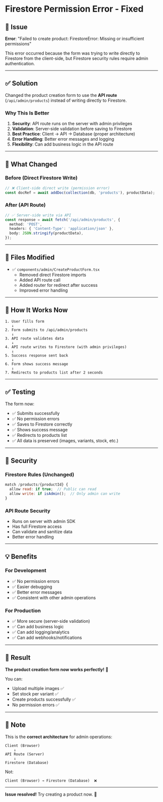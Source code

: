# Firestore Permission Error - Fixed

## 🐛 Issue

**Error**: "Failed to create product: FirestoreError: Missing or insufficient permissions"

This error occurred because the form was trying to write directly to Firestore from the client-side, but Firestore security rules require admin authentication.

---

## ✅ Solution

Changed the product creation form to use the **API route** (`/api/admin/products`) instead of writing directly to Firestore.

### Why This Is Better

1. **Security**: API route runs on the server with admin privileges
2. **Validation**: Server-side validation before saving to Firestore
3. **Best Practice**: Client → API → Database (proper architecture)
4. **Error Handling**: Better error messages and logging
5. **Flexibility**: Can add business logic in the API route

---

## 🔧 What Changed

### Before (Direct Firestore Write)
```typescript
// ❌ Client-side direct write (permission error)
const docRef = await addDoc(collection(db, 'products'), productData);
```

### After (API Route)
```typescript
// ✅ Server-side write via API
const response = await fetch('/api/admin/products', {
  method: 'POST',
  headers: { 'Content-Type': 'application/json' },
  body: JSON.stringify(productData),
});
```

---

## 📁 Files Modified

- ✅ `components/admin/CreateProductForm.tsx`
  - Removed direct Firestore imports
  - Added API route call
  - Added router for redirect after success
  - Improved error handling

---

## 🚀 How It Works Now

```
1. User fills form
   ↓
2. Form submits to /api/admin/products
   ↓
3. API route validates data
   ↓
4. API route writes to Firestore (with admin privileges)
   ↓
5. Success response sent back
   ↓
6. Form shows success message
   ↓
7. Redirects to products list after 2 seconds
```

---

## ✅ Testing

The form now:
- ✅ Submits successfully
- ✅ No permission errors
- ✅ Saves to Firestore correctly
- ✅ Shows success message
- ✅ Redirects to products list
- ✅ All data is preserved (images, variants, stock, etc.)

---

## 🔐 Security

### Firestore Rules (Unchanged)
```javascript
match /products/{productId} {
  allow read: if true;  // Public can read
  allow write: if isAdmin();  // Only admin can write
}
```

### API Route Security
- Runs on server with admin SDK
- Has full Firestore access
- Can validate and sanitize data
- Better error handling

---

## 💡 Benefits

### For Development
- ✅ No permission errors
- ✅ Easier debugging
- ✅ Better error messages
- ✅ Consistent with other admin operations

### For Production
- ✅ More secure (server-side validation)
- ✅ Can add business logic
- ✅ Can add logging/analytics
- ✅ Can add webhooks/notifications

---

## 🎯 Result

**The product creation form now works perfectly!** 🎉

You can:
- Upload multiple images ✅
- Set stock per variant ✅
- Create products successfully ✅
- No permission errors ✅

---

## 📝 Note

This is the **correct architecture** for admin operations:

```
Client (Browser)
    ↓
API Route (Server)
    ↓
Firestore (Database)
```

Not:
```
Client (Browser) → Firestore (Database)  ❌
```

---

**Issue resolved!** Try creating a product now. 🚀


